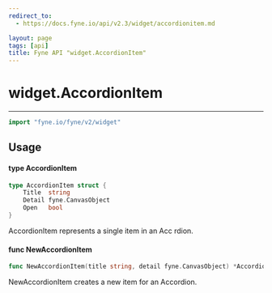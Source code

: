 ```yaml
---
redirect_to:
  - https://docs.fyne.io/api/v2.3/widget/accordionitem.md

layout: page
tags: [api]
title: Fyne API "widget.AccordionItem"
---
```



# widget.AccordionItem
---
```go
import "fyne.io/fyne/v2/widget"
```

## Usage

#### type AccordionItem

```go
type AccordionItem struct {
	Title  string
	Detail fyne.CanvasObject
	Open   bool
}
```

AccordionItem represents a single item in an Acc rdion.

#### func  NewAccordionItem

```go
func NewAccordionItem(title string, detail fyne.CanvasObject) *AccordionItem
```
NewAccordionItem creates a new item for an Accordion.
